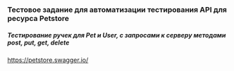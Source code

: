 ### Тестовое задание для автоматизации тестирования API для ресурса Petstore
##### Тестирование ручек для Pet и User, с запросами к серверу методами post, put, get, delete
https://petstore.swagger.io/
